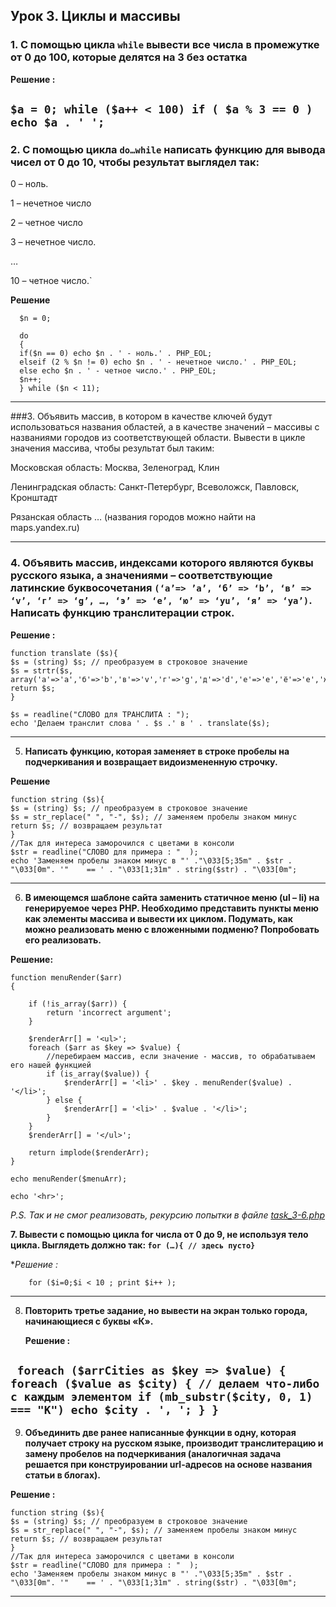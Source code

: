 ## Урок 3. Циклы и массивы

### 1. С помощью цикла `while` вывести все числа в промежутке от 0 до 100, которые делятся на 3 без остатка

**Решение :**

`$a = 0;
while ($a++ < 100) if ( $a % 3 == 0 ) echo $a . ' ';`
---
### 2. С помощью цикла `do…while` написать функцию для вывода чисел от 0 до 10, чтобы результат выглядел так:

   0 – ноль.

   1 – нечетное число

   2 – четное число

   3 – нечетное число.

   …

   10 – четное число.`

**Решение**

      $n = 0;

      do
      {
      if($n == 0) echo $n . ' - ноль.' . PHP_EOL;
      elseif (2 % $n != 0) echo $n . ' - нечетное число.' . PHP_EOL;
      else echo $n . ' - четное число.' . PHP_EOL;
      $n++;
      } while ($n < 11);
---
###3. Объявить массив, в котором в качестве ключей будут использоваться названия областей, а в качестве значений – 
массивы с названиями городов из соответствующей области. Вывести в цикле значения массива, чтобы результат был таким:
   
Московская область:
Москва, Зеленоград, Клин

Ленинградская область:
Санкт-Петербург, Всеволожск, Павловск, Кронштадт

Рязанская область … (названия городов можно найти на maps.yandex.ru) 

---
### 4.  Объявить массив, индексами которого являются буквы русского языка, а значениями – соответствующие латинские буквосочетания `(‘а’=> ’a’, ‘б’ => ‘b’, ‘в’ => ‘v’, ‘г’ => ‘g’, …, ‘э’ => ‘e’, ‘ю’ => ‘yu’, ‘я’ => ‘ya’)`. Написать функцию транслитерации строк.

**Решение :**

    function translate ($s){
    $s = (string) $s; // преобразуем в строковое значение
    $s = strtr($s, array('а'=>'a','б'=>'b','в'=>'v','г'=>'g','д'=>'d','е'=>'e','ё'=>'e','ж'=>'j','з'=>'z','и'=>'i','й'=>'y','к'=>'k','л'=>'l','м'=>'m','н'=>'n','о'=>'o','п'=>'p','р'=>'r','с'=>'s','т'=>'t','у'=>'u','ф'=>'f','х'=>'h','ц'=>'c','ч'=>'ch','ш'=>'sh','щ'=>'shch','ы'=>'y','э'=>'e','ю'=>'yu','я'=>'ya','ъ'=>'','ь'=>''));
    return $s;
    }
    
    $s = readline("СЛОВО для ТРАНСЛИТА : ");
    echo 'Делаем транслит слова ' . $s .' в ' . translate($s);
---
 5. **Написать функцию, которая заменяет в строке пробелы на подчеркивания и возвращает видоизмененную строчку.**

**Решение**

    function string ($s){
    $s = (string) $s; // преобразуем в строковое значение
    $s = str_replace(" ", "-", $s); // заменяем пробелы знаком минус
    return $s; // возвращаем результат
    }
    //Так для интереса заморочился с цветами в консоли
    $str = readline("СЛОВО для примера : "  );
    echo 'Заменяем пробелы знаком минус в "' ."\033[5;35m" . $str . "\033[0m". '"    == ' . "\033[1;31m" . string($str) . "\033[0m";

---
 6. **В имеющемся шаблоне сайта заменить статичное меню (ul – li) на генерируемое через PHP. Необходимо представить пункты 
меню как элементы массива и вывести их циклом. Подумать, как можно реализовать меню с вложенными подменю? 
Попробовать его реализовать.**

**Решение:**

    function menuRender($arr)
    {
    
        if (!is_array($arr)) {
            return 'incorrect argument';
        }
    
        $renderArr[] = '<ul>';
        foreach ($arr as $key => $value) {
            //перебираем массив, если значение - массив, то обрабатываем его нашей функцией
            if (is_array($value)) {
                $renderArr[] = '<li>' . $key . menuRender($value) . '</li>';
            } else {
                $renderArr[] = '<li>' . $value . '</li>';
            }
        }
        $renderArr[] = '</ul>';
    
        return implode($renderArr);
    }
    
    echo menuRender($menuArr);
    
    echo '<hr>';


_P.S. Так и не смог реализовать, рекурсию попытки в файле [task_3-6.php](task_3-6.php)_

**7. Вывести с помощью цикла for числа от 0 до 9, не используя тело цикла. Выглядеть должно так:  `for (…){ // здесь пусто}`**

 **Решение :*

        for ($i=0;$i < 10 ; print $i++ );

---

 8. **Повторить третье задание, но вывести на экран только города, начинающиеся с буквы «К».**

    **Решение :**

  `  foreach ($arrCities as $key => $value) {
    foreach ($value as $city) {
    // делаем что-либо с каждым элементом
    if (mb_substr($city, 0, 1) === "К") echo $city . ', ';
    }
} `
---
 9. **Объединить две ранее написанные функции в одну, которая получает строку на русском языке, производит транслитерацию и замену пробелов на подчеркивания (аналогичная задача решается при конструировании url-адресов на основе названия статьи в блогах).**
 
 **Решение :**

    function string ($s){
    $s = (string) $s; // преобразуем в строковое значение
    $s = str_replace(" ", "-", $s); // заменяем пробелы знаком минус
    return $s; // возвращаем результат
    }
    //Так для интереса заморочился с цветами в консоли
    $str = readline("СЛОВО для примера : "  );
    echo 'Заменяем пробелы знаком минус в "' ."\033[5;35m" . $str . "\033[0m". '"    == ' . "\033[1;31m" . string($str) . "\033[0m";


---
